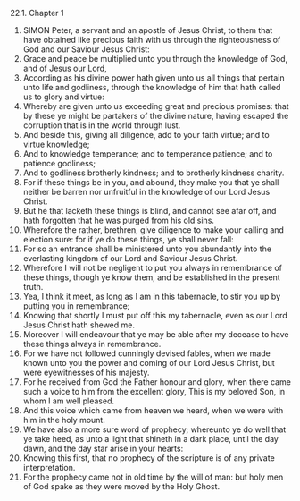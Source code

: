 22.1. Chapter 1
1. SIMON Peter, a servant and an apostle of Jesus Christ, to them that have obtained like precious faith with us through the righteousness of God and our Saviour Jesus Christ:
2. Grace and peace be multiplied unto you through the knowledge of God, and of Jesus our Lord,
3. According as his divine power hath given unto us all things that pertain unto life and godliness, through the knowledge of him that hath called us to glory and virtue:
4. Whereby are given unto us exceeding great and precious promises: that by these ye might be partakers of the divine nature, having escaped the corruption that is in the world through lust.
5. And beside this, giving all diligence, add to your faith virtue; and to virtue knowledge;
6. And to knowledge temperance; and to temperance patience; and to patience godliness;
7. And to godliness brotherly kindness; and to brotherly kindness charity.
8. For if these things be in you, and abound, they make you that ye shall neither be barren nor unfruitful in the knowledge of our Lord Jesus Christ.
9. But he that lacketh these things is blind, and cannot see afar off, and hath forgotten that he was purged from his old sins.
10. Wherefore the rather, brethren, give diligence to make your calling and election sure: for if ye do these things, ye shall never fall:
11. For so an entrance shall be ministered unto you abundantly into the everlasting kingdom of our Lord and Saviour Jesus Christ.
12. Wherefore I will not be negligent to put you always in remembrance of these things, though ye know them, and be established in the present truth.
13. Yea, I think it meet, as long as I am in this tabernacle, to stir you up by putting you in remembrance;
14. Knowing that shortly I must put off this my tabernacle, even as our Lord Jesus Christ hath shewed me.
15. Moreover I will endeavour that ye may be able after my decease to have these things always in remembrance.
16. For we have not followed cunningly devised fables, when we made known unto you the power and coming of our Lord Jesus Christ, but were eyewitnesses of his majesty.
17. For he received from God the Father honour and glory, when there came such a voice to him from the excellent glory, This is my beloved Son, in whom I am well pleased.
18. And this voice which came from heaven we heard, when we were with him in the holy mount.
19. We have also a more sure word of prophecy; whereunto ye do well that ye take heed, as unto a light that shineth in a dark place, until the day dawn, and the day star arise in your hearts:
20. Knowing this first, that no prophecy of the scripture is of any private interpretation.
21. For the prophecy came not in old time by the will of man: but holy men of God spake as they were moved by the Holy Ghost.

